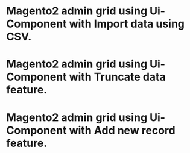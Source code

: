 # Magento2 admin grid using Ui-Component with Import data using CSV.

# Magento2 admin grid using Ui-Component with Truncate data feature.

# Magento2 admin grid using Ui-Component with Add new record feature.
